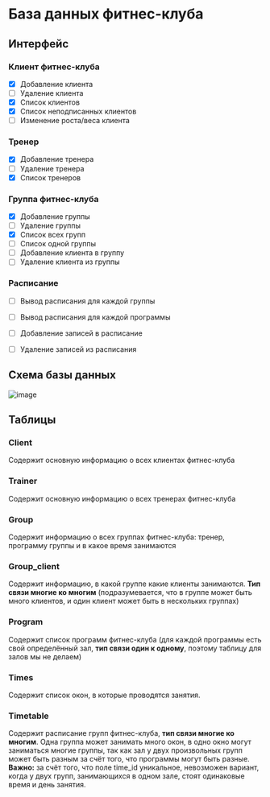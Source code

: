 # База данных фитнес-клуба

## Интерфейс

### Клиент фитнес-клуба

- [x] Добавление клиента
- [ ] Удаление клиента
- [x] Список клиентов
- [x] Список неподписанных клиентов
- [ ] Изменение роста/веса клиента

### Тренер

- [x] Добавление тренера
- [ ] Удаление тренера
- [x] Список тренеров

### Группа фитнес-клуба

- [x] Добавление группы
- [ ] Удаление группы
- [x] Список всех групп
- [ ] Список одной группы
- [ ] Добавление клиента в группу
- [ ] Удаление клиента из группы

### Расписание

- [ ] Вывод расписания для каждой группы
- [ ] Вывод расписания для каждой программы
- [ ] Добавление записей в расписание
- [ ] Удаление записей из расписания


## Схема базы данных

![image](https://github.com/papey08/DB/blob/main/DBscheme.png)


## Таблицы

### Client

Содержит основную информацию о всех клиентах фитнес-клуба

### Trainer

Содержит основную информацию о всех тренерах фитнес-клуба

### Group

Содержит информацию о всех группах фитнес-клуба: тренер, программу группы и 
в какое время занимаются

### Group_client

Содержит информацию, в какой группе какие клиенты занимаются. **Тип связи 
многие ко многим** (подразумевается, что в группе может быть много клиентов, и 
один клиент может быть в нескольких группах)

### Program

Содержит список программ фитнес-клуба (для каждой программы есть свой 
определённый зал, **тип связи один к одному**, поэтому таблицу для залов мы не 
делаем)

### Times

Содержит список окон, в которые проводятся занятия.

### Timetable

Содержит расписание групп фитнес-клуба, **тип связи многие ко многим**. Одна 
группа может занимать много окон, в одно окно могут заниматься многие группы, 
так как зал у двух произвольных групп может быть разным за счёт того, что 
программы могут быть разные. **Важно:** за счёт того, что поле time_id 
уникальное, невозможен вариант, когда у двух групп, занимающихся в одном 
зале, стоят одинаковые время и день занятия.
